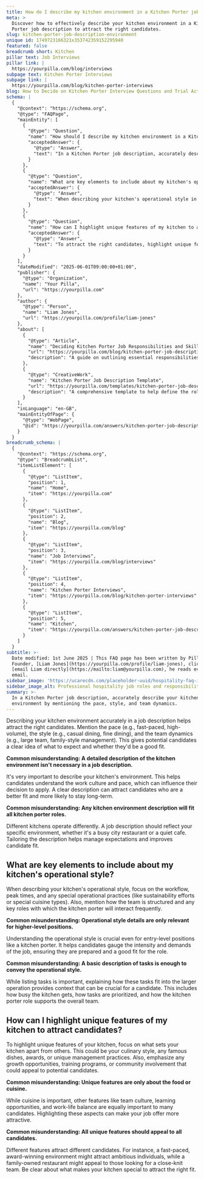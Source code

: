 ```yaml
---
title: How do I describe my kitchen environment in a Kitchen Porter job description?
meta: >
  Discover how to effectively describe your kitchen environment in a Kitchen
  Porter job description to attract the right candidates.
slug: kitchen-porter-job-description-environment
unique id: 1749723166321x353742359152295940
featured: false
breadcrumb short: Kitchen
pillar text: Job Interviews
pillar link: |
  https://yourpilla.com/blog/interviews
subpage text: Kitchen Porter Interviews
subpage link: |
  https://yourpilla.com/blog/kitchen-porter-interviews
blog: How to Decide on Kitchen Porter Interview Questions and Trial Activities
schema: |
  {
    "@context": "https://schema.org",
    "@type": "FAQPage",
    "mainEntity": [
      {
        "@type": "Question",
        "name": "How should I describe my kitchen environment in a Kitchen Porter job description?",
        "acceptedAnswer": {
          "@type": "Answer",
          "text": "In a Kitchen Porter job description, accurately describe your kitchen environment by mentioning the pace, style, and team dynamics. For example, state whether the environment is fast-paced, high-volume, or whether it operates in a casual or fine dining context. Also include details about the team structure, such as whether it's a large team or operates under a family-style management. This helps potential candidates understand what to expect and assess if they are a good fit for the role."
        }
      },
      {
        "@type": "Question",
        "name": "What are key elements to include about my kitchen's operational style in the job description?",
        "acceptedAnswer": {
          "@type": "Answer",
          "text": "When describing your kitchen's operational style in a job description, include details about the workflow, peak times, special operational practices like sustainability efforts or special cuisine types, and the team structure. Explain the key roles that interact frequently with the kitchen porter, providing insight into the daily tasks and overall team dynamics. This information helps candidates understand the job's demands and their potential role within the team."
        }
      },
      {
        "@type": "Question",
        "name": "How can I highlight unique features of my kitchen to attract the right candidates?",
        "acceptedAnswer": {
          "@type": "Answer",
          "text": "To attract the right candidates, highlight unique features of your kitchen such as your culinary style, famous dishes, awards, or unique management practices. Emphasize growth opportunities, training programs, or community involvement. Additionally, mention aspects like team culture, learning opportunities, and work-life balance. Specify which features might appeal to different types of candidates to ensure you attract those who are the best fit for your kitchen's environment."
        }
      }
    ],
    "dateModified": "2025-06-01T09:00:00+01:00",
    "publisher": {
      "@type": "Organization",
      "name": "Your Pilla",
      "url": "https://yourpilla.com"
    },
    "author": {
      "@type": "Person",
      "name": "Liam Jones",
      "url": "https://yourpilla.com/profile/liam-jones"
    },
    "about": [
      {
        "@type": "Article",
        "name": "Deciding Kitchen Porter Job Responsibilities and Skills",
        "url": "https://yourpilla.com/blog/kitchen-porter-job-description",
        "description": "A guide on outlining essential responsibilities and skills required for a Kitchen Porter, ensuring thorough job descriptions."
      },
      {
        "@type": "CreativeWork",
        "name": "Kitchen Porter Job Description Template",
        "url": "https://yourpilla.com/templates/kitchen-porter-job-description",
        "description": "A comprehensive template to help define the role of a Kitchen Porter, including expected tasks and qualifications."
      }
    ],
    "inLanguage": "en-GB",
    "mainEntityOfPage": {
      "@type": "WebPage",
      "@id": "https://yourpilla.com/answers/kitchen-porter-job-description-environment"
    }
  }
breadcrumb_schema: |
  {
    "@context": "https://schema.org",
    "@type": "BreadcrumbList",
    "itemListElement": [
      {
        "@type": "ListItem",
        "position": 1,
        "name": "Home",
        "item": "https://yourpilla.com"
      },
      {
        "@type": "ListItem",
        "position": 2,
        "name": "Blog",
        "item": "https://yourpilla.com/blog"
      },
      {
        "@type": "ListItem",
        "position": 3,
        "name": "Job Interviews",
        "item": "https://yourpilla.com/blog/interviews"
      },
      {
        "@type": "ListItem",
        "position": 4,
        "name": "Kitchen Porter Interviews",
        "item": "https://yourpilla.com/blog/kitchen-porter-interviews"
      },
      {
        "@type": "ListItem",
        "position": 5,
        "name": "Kitchen",
        "item": "https://yourpilla.com/answers/kitchen-porter-job-description-environment"
      }
    ]
  }
subtitle: >-
  Date modified: 1st June 2025 | This FAQ page has been written by Pilla
  Founder, [Liam Jones](https://yourpilla.com/profile/liam-jones), click to
  [email Liam directly](https://mailto:liam@yourpilla.com), he reads every
  email.
sidebar_image: 'https://ucarecdn.com/placeholder-uuid/hospitality-faq-image.jpg'
sidebar_image_alt: Professional hospitality job roles and responsibilities
summary: >-
  In a Kitchen Porter job description, accurately describe your kitchen
  environment by mentioning the pace, style, and team dynamics.
---
```

Describing your kitchen environment accurately in a job description helps attract the right candidates. Mention the pace (e.g., fast-paced, high-volume), the style (e.g., casual dining, fine dining), and the team dynamics (e.g., large team, family-style management). This gives potential candidates a clear idea of what to expect and whether they'd be a good fit.

**Common misunderstanding: A detailed description of the kitchen environment isn't necessary in a job description.**

It's very important to describe your kitchen's environment. This helps candidates understand the work culture and pace, which can influence their decision to apply. A clear description can attract candidates who are a better fit and more likely to stay long-term.

**Common misunderstanding: Any kitchen environment description will fit all kitchen porter roles.**

Different kitchens operate differently. A job description should reflect your specific environment, whether it's a busy city restaurant or a quiet cafe. Tailoring the description helps manage expectations and improves candidate fit.

## What are key elements to include about my kitchen's operational style?

When describing your kitchen's operational style, focus on the workflow, peak times, and any special operational practices (like sustainability efforts or special cuisine types). Also, mention how the team is structured and any key roles with which the kitchen porter will interact frequently.

**Common misunderstanding: Operational style details are only relevant for higher-level positions.**

Understanding the operational style is crucial even for entry-level positions like a kitchen porter. It helps candidates gauge the intensity and demands of the job, ensuring they are prepared and a good fit for the role.

**Common misunderstanding: A basic description of tasks is enough to convey the operational style.**

While listing tasks is important, explaining how these tasks fit into the larger operation provides context that can be crucial for a candidate. This includes how busy the kitchen gets, how tasks are prioritized, and how the kitchen porter role supports the overall team.

## How can I highlight unique features of my kitchen to attract candidates?

To highlight unique features of your kitchen, focus on what sets your kitchen apart from others. This could be your culinary style, any famous dishes, awards, or unique management practices. Also, emphasize any growth opportunities, training programs, or community involvement that could appeal to potential candidates.

**Common misunderstanding: Unique features are only about the food or cuisine.**

While cuisine is important, other features like team culture, learning opportunities, and work-life balance are equally important to many candidates. Highlighting these aspects can make your job offer more attractive.

**Common misunderstanding: All unique features should appeal to all candidates.**

Different features attract different candidates. For instance, a fast-paced, award-winning environment might attract ambitious individuals, while a family-owned restaurant might appeal to those looking for a close-knit team. Be clear about what makes your kitchen special to attract the right fit.
